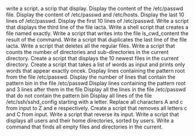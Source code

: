 write a script.
a scrip that display.
Display the content of the /etc/passwd file.
Display the content of /etc/passwd and /etc/hosts.
Display the last 10 lines of /etc/passwd.
Display the first 10 lines of /etc/passwd.
Write a script that displays the third line of the file iacta.
Write a shell script that creates a file named exactly.
Write a script that writes into the file ls_cwd_content the result of the command.
Write a script that duplicates the last line of the file iacta.
Write a script that deletes all the regular files.
Write a script that counts the number of directories and sub-directories in the current directory.
Create a script that displays the 10 newest files in the current directory.
Create a script that takes a list of words as input and prints only words that appear exactly oncek.
Display lines containing the pattern root from the file /etc/passwd.
Display the number of lines that contain the pattern bin in the file /etc/passwd
Display lines containing the pattern root and 3 lines after them in the file
Display all the lines in the file /etc/passwd that do not contain the pattern bin
Display all lines of the file /etc/ssh/sshd_config starting with a letter.
Replace all characters A and c from input to Z and e respectively.
Create a script that removes all letters c and C from input.
Write a script that reverse its input.
Write a script that displays all users and their home directories, sorted by users.
Write a command that finds all empty files and directories in the current.
